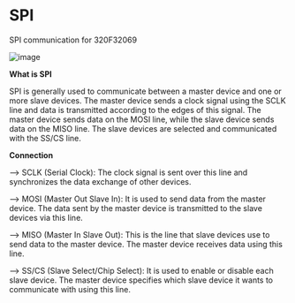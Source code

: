 # SPI
SPI communication for 320F32069

![image](https://github.com/user-attachments/assets/d7454ecd-1f1b-418b-8117-7435c467b713)

**What is SPI**

SPI is generally used to communicate between a master device and one or more slave devices. The master device sends a clock signal using the SCLK line and data is transmitted according to the edges of this signal. The master device sends data on the MOSI line, while the slave device sends data on the MISO line. The slave devices are selected and communicated with the SS/CS line.

**Connection**

--> SCLK (Serial Clock): The clock signal is sent over this line and synchronizes the data exchange of other devices.

--> MOSI (Master Out Slave In): It is used to send data from the master device. The data sent by the master device is transmitted to the slave devices via this line.

--> MISO (Master In Slave Out): This is the line that slave devices use to send data to the master device. The master device receives data using this line.

--> SS/CS (Slave Select/Chip Select): It is used to enable or disable each slave device. The master device specifies which slave device it wants to communicate with using this line.
